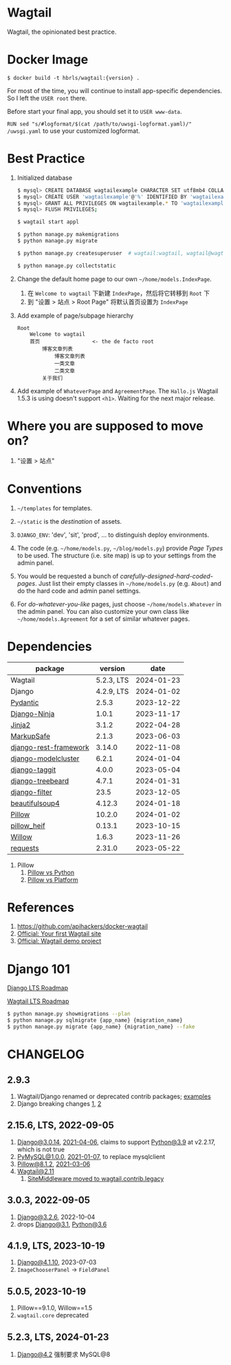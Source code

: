 Wagtail
==

Wagtail, the opinionated best practice.

Docker Image
==

    $ docker build -t hbrls/wagtail:{version} .

For most of the time, you will continue to install app-specific dependencies. So I left the `USER root` there.

Before start your final app, you should set it to `USER www-data`.

`RUN sed "s/#logformat/$(cat /path/to/uwsgi-logformat.yaml)/" /uwsgi.yaml` to use your customized logformat.

Best Practice
==

1. Initialized database

    ```bash
    $ mysql> CREATE DATABASE wagtailexample CHARACTER SET utf8mb4 COLLATE utf8mb4_general_ci;
    $ mysql> CREATE USER 'wagtailexample'@'%' IDENTIFIED BY 'wagtailexample';
    $ mysql> GRANT ALL PRIVILEGES ON wagtailexample.* TO 'wagtailexample'@'%'
    $ mysql> FLUSH PRIVILEGES;
    
    $ wagtail start appl
    
    $ python manage.py makemigrations
    $ python manage.py migrate
    
    $ python manage.py createsuperuser  # wagtail:wagtail, wagtail@wagtailexample.com
    
    $ python manage.py collectstatic
    ```

2.  Change the default home page to our own `~/home/models.IndexPage`.

    1. 在 `Welcome to wagtail` 下新建 `IndexPage`，然后将它转移到 `Root` 下
    2. 到 "设置 > 站点 > Root Page" 将默认首页设置为 `IndexPage`

2. Add example of page/subpage hierarchy

       Root
           Welcome to wagtail
           首页                 <- the de facto root
               博客文章列表
                   博客文章列表
                   一类文章
                   二类文章
               关于我们

3. Add example of `WhateverPage` and `AgreementPage`. The `Hallo.js` Wagtail 1.5.3 is using doesn't support `<h1>`. Waiting for the next major release.

Where you are supposed to move on?
==

1. "设置 > 站点"

Conventions
==

1. `~/templates` for templates.

2. `~/static` is the *destination* of assets.

3. `DJANGO_ENV`: 'dev', 'sit', 'prod', ... to distinguish deploy environments.

4. The code (e.g. `~/home/models.py`, `~/blog/models.py`) provide *Page Types* to be used. The structure (i.e. site map) is up to your settings from the admin panel.

5. You would be requested a bunch of *carefully-designed-hard-coded-pages*. Just list their empty classes in `~/home/models.py` (e.g. `About`) and do the hard code and admin panel settings.

6. For *do-whatever-you-like* pages, just choose `~/home/models.Whatever` in the admin panel. You can also customize your own class like `~/home/models.Agreement` for a set of similar whatever pages.

Dependencies
==

| package                                                                  | version    | date       |
|--------------------------------------------------------------------------|------------|------------|
| Wagtail                                                                  | 5.2.3, LTS | 2024-01-23 |
| Django                                                                   | 4.2.9, LTS | 2024-01-02 |
| [Pydantic](https://github.com/pydantic/pydantic)                         | 2.5.3      | 2023-12-22 |
| [Django-Ninja](https://github.com/vitalik/django-ninja)                  | 1.0.1      | 2023-11-17 |
| [Jinja2](https://github.com/pallets/jinja/)                              | 3.1.2      | 2022-04-28 |
| [MarkupSafe](https://github.com/pallets/markupsafe)                      | 2.1.3      | 2023-06-03 |
| [django-rest-framework](https://github.com/encode/django-rest-framework) | 3.14.0     | 2022-11-08 |
| [django-modelcluster](https://github.com/wagtail/django-modelcluster)    | 6.2.1      | 2024-01-04 |
| [django-taggit](https://github.com/jazzband/django-taggit)               | 4.0.0      | 2023-05-04 |
| [django-treebeard](https://github.com/django-treebeard)                  | 4.7.1      | 2024-01-31 |
| [django-filter](https://github.com/carltongibson/django-filter)          | 23.5       | 2023-12-05 |
| [beautifulsoup4](https://pypi.org/project/beautifulsoup4)                | 4.12.3     | 2024-01-18 |
| [Pillow](https://github.com/python-pillow/Pillow)                        | 10.2.0     | 2024-01-02 |
| [pillow_heif](https://github.com/bigcat88/pillow_heif/tree/master)       | 0.13.1     | 2023-10-15 |
| [Willow](https://willow.wagtail.org/latest/changelog.html)               | 1.6.3      | 2023-11-26 |
| [requests](https://github.com/psf/requests)                              | 2.31.0     | 2023-05-22 |

1. Pillow
   1. [Pillow vs Python](https://pillow.readthedocs.io/en/latest/installation/python-support.html)
   2. [Pillow vs Platform](https://pillow.readthedocs.io/en/latest/installation/platform-support.html)

References
==

1. https://github.com/apihackers/docker-wagtail
2. [Official: Your first Wagtail site](http://docs.wagtail.io/en/latest/getting_started/tutorial.html)
3. [Official: Wagtail demo project](https://github.com/torchbox/wagtaildemo)

Django 101
==

[Django LTS Roadmap](https://www.djangoproject.com/download/#supported-versions)

[Wagtail LTS Roadmap](https://github.com/wagtail/wagtail/wiki/Release-schedule)

```bash
$ python manage.py showmigrations --plan
$ python manage.py sqlmigrate {app_name} {migration_name}
$ python manage.py migrate {app_name} {migration_name} --fake
```

CHANGELOG
==

2.9.3
--

1. Wagtail/Django renamed or deprecated contrib packages; [examples](https://github.com/wagtail/wagtail/blob/v2.6.3/docs/advanced_topics/settings.rst)
2. Django breaking changes [1](https://docs.djangoproject.com/en/3.1/releases/1.9/#assignment-tag), [2](https://github.com/wagtail/django-modelcluster/issues/89)

2.15.6, LTS, 2022-09-05
--

1. Django@3.0.14, [2021-04-06](https://docs.djangoproject.com/en/5.1/releases/), claims to support Python@3.9 at v2.2.17, which is not true
2. PyMySQL@1.0.0, [2021-01-07](https://github.com/PyMySQL/PyMySQL/blob/main/CHANGELOG.md#v100), to replace mysqlclient
3. Pillow@8.1.2, [2021-03-06](https://github.com/python-pillow/Pillow/blob/main/CHANGES.rst#812-2021-03-06)
4. Wagtail@2.11
   1. [SiteMiddleware moved to wagtail.contrib.legacy](https://github.com/wagtail/wagtail/blob/v2.11/docs/releases/2.11.rst#sitemiddleware-moved-to-wagtailcontriblegacy)

3.0.3, 2022-09-05
--

1. Django@3.2.6, 2022-10-04
2. drops Django@3.1, Python@3.6

4.1.9, LTS, 2023-10-19
--

1. Django@4.1.10, 2023-07-03
2. `ImageChooserPanel` -> `FieldPanel`

5.0.5, 2023-10-19
--

1. Pillow==9.1.0, Willow==1.5
2. `wagtail.core` deprecated

5.2.3, LTS, 2024-01-23
--

1. Django@4.2 强制要求 MySQL@8
